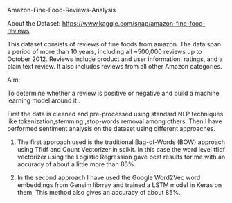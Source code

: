 Amazon-Fine-Food-Reviews-Analysis

About the Dataset: 
https://www.kaggle.com/snap/amazon-fine-food-reviews

This dataset consists of reviews of fine foods from amazon. The data span a period of more than 10 years, including all ~500,000 reviews up to October 2012. Reviews include product and user information, ratings, and a plain text review. It also includes reviews from all other Amazon categories.

Aim: 

To determine whether a review is positive or negative and build a machine learning model around it .


First the data is cleaned and pre-processed using standard NLP techniques like tokenization,stemming ,stop-words removal among others. Then I have performed sentiment analysis on the dataset using different approaches.

1) The first approach used is the traditional Bag-of-Words (BOW) approach using Tfidf and Count Vectorizer in scikit. In this case the word level tfidf vectorizer using the Logistic Regression gave best results for me with an accuracy of about a little more than 86%.

2) In the second approach I have used the Google Word2Vec word embeddings from Gensim librray and trained a LSTM model in Keras on them. This method also gives an accuracy of about 85%.
